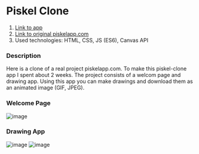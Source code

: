 # Piskel Clone

1. [Link to app](https://arthur199212.github.io/piskel-clone/)
2. [Link to original piskelapp.com](https://www.piskelapp.com/)
3. Used technologies: HTML, CSS, JS (ES6), Canvas API


### Description

Here is a clone of a real project piskelapp.com. To make this piskel-clone app I spent about 2 weeks. The project consists of a welcom page and drawing app. Using this app you can make drawings and download them as an animated image (GIF, JPEG).

### Welcome Page
![image](https://lh3.googleusercontent.com/4ykcCeizGak4D2hU6PzyceD8Fd5go9517mhwK_HsAlp4XmyIwO9GmdvvOLdk7AQ4RWMzldsX8qp4G4D4seSmpCflM0vRV1uoBAagCnICrmeOPQOqlmWJ8LxK1BUv3s_NVOBn2tysjPl2zAvjc7pv1qWJSB43_OhkVU76-HGRDmkd9S3fD7DrdgaGOxujlaSTPzhmpoy0Ta7GI4rUs-MlRgaHXAI1pY6T-X43UmUS9m_tQpFwY-sxaXF4PTkcW01AQ97eGSIafwhSeUC9OhY1kdHV-KsHQaFos4qfE3KjyaJht-ruE1FM9-eqgMr8ivs62OBd5pyzZKa_hT9Qaxgs0UHyWyrh6cud5AcDRhmMYiGq3FhRlaimwU83XUzOF5vzGWyxrUl9EGwbyEFcdy1VYi1i-YSmp-dhqFBZ0CbH0eZ_rmbF0DmAG4Ll2x3CnX8CnClMJGl3Q_aCFK-NOUwhlIMNF-kg1F0RkDa3gcerc8RvMC0KPniJkUKF6mld9pm6yoI4bYQVk0mDByGQYiSyvdtJIhnD6C1fmoWxTdJCGa_5P8kqAMa4JZ-Dsbe1UBYcrvJ87rEdyDHwgmTNzI9oye_B8GR1BKcqtimfydNBzf55wiiGxMiZA6bifuwi-Pt3xal51IcknfEMw53yHvx2RzQMl0o41-hVUHxTOCx7NDEE_qxZ-GbeibShIx0cY_lP3XtNA2_tuwd0oE8f4R7o_Sq3=w1344-h656-no)

### Drawing App
![image](https://lh3.googleusercontent.com/IRebCGL2LqczmxXAuvf5tZZHOzEMavdj1w1a8yIYvbYA9vZhPNFWgFBDfYs6ccOeyiYcW81dls2d95dPi2m_rGkWvXe4G7yjjc5mQqiwgknp2s7W9e-Eg8K7T1CRjCccRL6JRCGX4wl9xjgCLMS_GScI9uCGFPt7HAKWJibPblBTaCFVVebhymEujJT5aH2htxmKJGoeOPImBGx8qesZjFKWOgI-T6c06wEHlsAaaoN5xXgjpfu_s8ee_UUsfnbGwI00QLQV-551qDmAFpM7GT09CICeIsmu72VnBXvYxTPwv-JrNruU8X2JzOGjyR_3Qx6FxLTGbeT64P-ac09dQtqhtm8joW2NCNZVE_wN08KQ7a7gZ-psv0OC0wH1WE-H9tovs_Icv5AgEBPe_5lRimkkwwc4MdH74c4EfLYnXAKP9_tYk5mP_IYAYb6HmGhaiK1WZRXpwV_Cf4IquvhbHz8NE6TJGTir7GXkrXFHBXcgkEmQzNeoGmCFs9OueW6v2j5mu5hOrw_Ky_VBQLNx8uln6dfOXCs_S71hYQmVOIuwobWCa47wzdRc9s8OJNVkN4bxLEVKHLmrXh1n1ciUsKt3-ZBCfFzBAWhwicDEEmEFSNj8FvdQrgz_v3lbxkogvoS4UZb8is8KBdUv75Mra2fnpXPzSME=w1365-h654-no)
![image](https://lh3.googleusercontent.com/2nQJ6Y46ywUCEMXtfmsZXpkbaIoyn25oZVyIL8SIlJKUrUbbbrcx0RwfOapSHjYt9Ls02Q9nFpBk8UxVXv7SNKVhXxxSRXzav7eGQ7wgk2NxDtsFU4BYuChM5L0YL8UNNWX4bvFPC_EibxLro-eW8gwHzy1FZF47ry43FmzvhPiVaLW_cppiQ9PKN9OWGPBluR03aCJcQ3y03aErtgfTeWRW65bbBaTokxg6-Fv9s9_IGhqDydPHOYLaiDkTLc6lpouLxsblGRnQkVA2Vu4n84u_thElqrxDClIN4wUdpQerSzkzxnuUYB1w8__CSHV04aTdX4ztxyquQ_XtQXsdGe6o9W6_R4L2IFcVvr3sKZaEnGlBNwuCNNitTtjyyQcOb3wEwuQVABNmEcr8QMuZju0IK0lFyl_8w2NOY4ZVk7AexR_4tjzMSmKhiIDiHUfTzYcC3lOd_-YH6NTa3jgCMmqK0VF1CZbLssFwL-2ii-Z9D7aU164OxKeQsnZaC6JRjO-eQYI3_xFjps695yYwviq_1nQIrjBM_jtOw2hRdrlzsz9dmC-R7NFJIfb2SipeRwnkveS6XdUhZg-HLXg1HX2l_hGhgLhg24609gO4MAyGvJ_GczabY4luVFCw5PWLyUCgjInOuJjSFrnwuuLMnBYAfK7Repg=w1365-h655-no)
